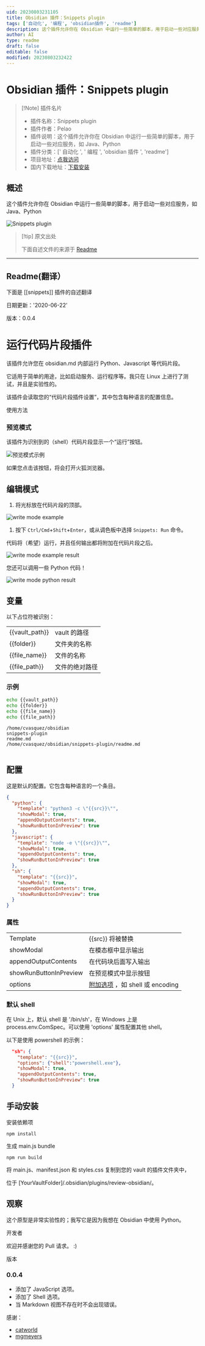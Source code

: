 ```yaml
---
uid: 20230803231105
title: Obsidian 插件：Snippets plugin
tags: ['自动化', '编程', 'obsidian插件', 'readme']
description: 这个插件允许你在 Obsidian 中运行一些简单的脚本，用于启动一些对应服务，如 Java、Python
author: AI
type: readme
draft: false
editable: false
modified: 20230803232422
---
```


# Obsidian 插件：Snippets plugin

> [!Note] 插件名片
> - 插件名称：Snippets plugin
> - 插件作者：Pelao
> - 插件说明：这个插件允许你在 Obsidian 中运行一些简单的脚本，用于启动一些对应服务，如 Java、Python
> - 插件分类：[' 自动化 ', ' 编程 ', 'obsidian 插件 ', 'readme']
> - 项目地址：[点我访问](https://github.com/cristianvasquez/obsidian-snippets-plugin)
> - 国内下载地址：[下载安装](https://pkmer.cn/products/plugin/pluginMarket/?snippets)

## 概述

这个插件允许你在 Obsidian 中运行一些简单的脚本，用于启动一些对应服务，如 Java、Python

![Snippets plugin](https://cdn.pkmer.cn/covers/snippets.png!pkmer)

> [!tip] 原文出处
>
>下面自述文件的来源于 [Readme](https://ghproxy.net/https://raw.githubusercontent.com/cristianvasquez/obsidian-snippets-plugin/master/README.md)
>

---

## Readme(翻译）

下面是 [[snippets]] 插件的自述翻译

日期更新：'2020-06-22'

版本：0.0.4

# 运行代码片段插件

该插件允许您在 obsidian.md 内部运行 Python、Javascript 等代码片段。

它适用于简单的用途，比如启动服务、运行程序等。我只在 Linux 上进行了测试，并且是实验性的。

该插件会读取您的“代码片段插件设置”，其中包含每种语言的配置信息。

使用方法

### 预览模式

该插件为识别到的（shell）代码片段显示一个“运行”按钮。

![预览模式示例](./img/preview.png)

如果您点击该按钮，将会打开火狐浏览器。

## 编辑模式

1. 将光标放在代码片段的顶部。

![write mode example](./img/shell_date.png)

1. 按下 `Ctrl/Cmd`+`Shift`+`Enter`，或从调色板中选择 `Snippets: Run` 命令。

代码将（希望）运行，并且任何输出都将附加在代码片段之后。

![write mode example result](./img/shell_date_result.png)

您还可以调用一些 Python 代码！

![write mode python result](./img/python.png)

## 变量

以下占位符被识别：

|                |                           |
| -------------- | ------------------------- |
| {{vault_path}} | vault 的路径               |
| {{folder}}     | 文件夹的名称              |
| {{file_name}}  | 文件的名称                |
| {{file_path}}  | 文件的绝对路径            |

### 示例

```sh
echo {{vault_path}} 
echo {{folder}} 
echo {{file_name}} 
echo {{file_path}}
```

```output
/home/cvasquez/obsidian
snippets-plugin
readme.md
/home/cvasquez/obsidian/snippets-plugin/readme.md
    
```

## 配置

这是默认的配置。它包含每种语言的一个条目。

```json
{
  "python": {
    "template": "python3 -c \"{{src}}\"",
    "showModal": true,
    "appendOutputContents": true,
    "showRunButtonInPreview": true
  },
  "javascript": {
    "template": "node -e \"{{src}}\"",
    "showModal": true,
    "appendOutputContents": true,
    "showRunButtonInPreview": true
  },
  "sh": {
    "template": "{{src}}",
    "showModal": true,
    "appendOutputContents": true,
    "showRunButtonInPreview": true
  }
}
```

### 属性

|                        |                                        |
| ---------------------- | -------------------------------------- |
| Template               | {{src}} 将被替换                         |
| showModal              | 在模态框中显示输出                       |
| appendOutputContents   | 在代码块后面写入输出                     |
| showRunButtonInPreview | 在预览模式中显示按钮                     |
| options                | [附加选项](https://nodejs.org/api/child_process.html#child_process_child_process_exec_command_options_callback) ，如 shell 或 encoding|

### 默认 shell

在 Unix 上，默认 shell 是 '/bin/sh'，在 Windows 上是 process.env.ComSpec。可以使用 'options' 属性配置其他 shell。

以下是使用 powershell 的示例：

```json
  "sh": {
    "template": "{{src}}",
    "options": {"shell":"powershell.exe"},
    "showModal": true,
    "appendOutputContents": true,
    "showRunButtonInPreview": true
  }
```

## 手动安装

安装依赖项

    npm install

生成 main.js bundle

    npm run build

将 main.js、manifest.json 和 styles.css 复制到您的 vault 的插件文件夹中，

位于 [YourVaultFolder]/.obsidian/plugins/review-obsidian/。

## 观察

这个原型是非常实验性的；我写它是因为我想在 Obsidian 中使用 Python。

开发者

欢迎并感谢您的 Pull 请求。 :)

版本

### 0.0.4

- 添加了 JavaScript 选项。
- 添加了 Shell 选项。
- 当 Markdown 视图不存在时不会出现错误。

感谢：

* [catworld](https://github.com/catword)
* [mgmeyers](https://github.com/mgmeyers)
